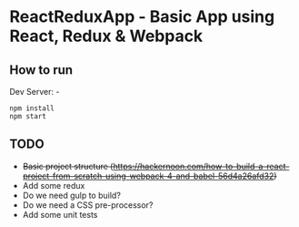 # ReactReduxApp - Basic App using React, Redux & Webpack

## How to run 

Dev Server: -

```
npm install
npm start
```

## TODO

* ~~Basic project structure (https://hackernoon.com/how-to-build-a-react-project-from-scratch-using-webpack-4-and-babel-56d4a26afd32)~~
* Add some redux
* Do we need gulp to build?
* Do we need a CSS pre-processor?
* Add some unit tests
